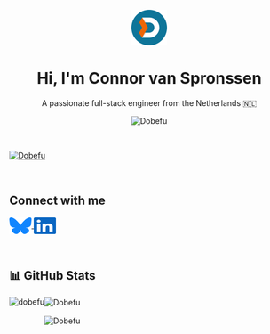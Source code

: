 <p align="center">
  <img
    src="https://raw.githubusercontent.com/Dobefu/Dobefu/refs/heads/main/img/logo.svg"
    alt=""
    height="64"
  />
</p>

<h1 align="center">Hi, I'm Connor van Spronssen</h1>
<p align="center">A passionate full-stack engineer from the Netherlands 🇳🇱</p>

<p align="center">
  <img src="https://komarev.com/ghpvc/?username=dobefu&label=Profile%20views&color=0284c7" alt="Dobefu" />
</p>

<p>&nbsp;</p>

<p>
  <a href="https://github.com/ryo-ma/github-profile-trophy">
    <img src="https://github-profile-trophy.vercel.app/?username=dobefu&theme=gitdimmed&margin-w=15&margin-h=15" alt="Dobefu" />
  </a>
</p>

<p>&nbsp;</p>

<h2>Connect with me</h2>
<p>
  <a href="https://bsky.app/profile/connor.nl" target="blank">
    <img align="center" src="https://raw.githubusercontent.com/Dobefu/Dobefu/refs/heads/main/img/bluesky.svg" alt="connor.nl" height="30" width="40" />
  </a>
  
  <a href="https://linkedin.com/in/connor-van-spronssen" target="blank">
    <img align="center" src="https://raw.githubusercontent.com/Dobefu/Dobefu/refs/heads/main/img/linkedin.svg" alt="connor-van-spronssen" height="30" width="40" />
  </a>
</p>

<p>&nbsp;</p>

<h2 align="left">📊 GitHub Stats</h2>

<p>
  <img
    align="left"
    src="https://github-readme-stats.vercel.app/api/top-langs?username=dobefu&show_icons=true&locale=en&layout=pie&theme=github_dark_dimmed"
    alt="dobefu"
    height="419"
  />
</p>

<p>
  <img
    align="center"
    src="https://github-readme-stats.vercel.app/api?username=dobefu&show_icons=true&locale=en&card_width=450&theme=github_dark_dimmed"
    alt="Dobefu"
    height="200"
  />
</p>

<p>
  <img
    align="center"
    src="https://github-readme-streak-stats.herokuapp.com/?user=dobefu&card_width=450&theme=github_dark_dimmed"
    alt="Dobefu"
    height="200"
  />
</p>
